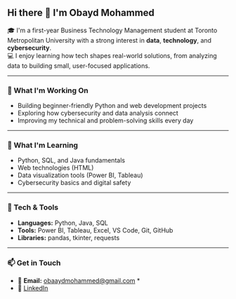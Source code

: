 
## Hi there 👋 I'm Obayd Mohammed

🎓 I'm a first-year Business Technology Management student at Toronto Metropolitan University with a strong interest in **data**, **technology**, and **cybersecurity**.  
💻 I enjoy learning how tech shapes real-world solutions, from analyzing data to building small, user-focused applications.

---

### 🚀 What I'm Working On
- Building beginner-friendly Python and web development projects  
- Exploring how cybersecurity and data analysis connect  
- Improving my technical and problem-solving skills every day

---

### 🌱 What I'm Learning
- Python, SQL, and Java fundamentals  
- Web technologies (HTML)
- Data visualization tools (Power BI, Tableau)  
- Cybersecurity basics and digital safety

---

### 🧰 Tech & Tools
- **Languages:** Python, Java, SQL  
- **Tools:** Power BI, Tableau, Excel, VS Code, Git, GitHub  
- **Libraries:** pandas, tkinter, requests

---

### 📫 Get in Touch
- 📧 **Email:** obaaydmohammed@gmail.com *   
- 💼 [LinkedIn](https://www.linkedin.com/in/obayd-mohammed-454418358/) 
